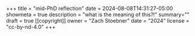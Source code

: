 +++
title = "mid-PhD reflection"
date = 2024-08-08T14:31:27-05:00
showmeta = true
description = "what is the meaning of this?!"
summary=""
draft = true
[[copyright]]
  owner = "Zach Stoebner"
  date = "2024"
  license = "cc-by-nd-4.0"
+++
